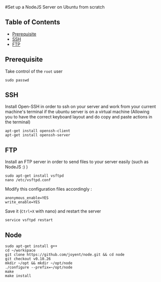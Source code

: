 #Set up a NodeJS Server on Ubuntu from scratch

## Table of Contents

* [Prerequisite](#Prerequisite)
* [SSH](#ssh)
* [FTP](#ftp)


## Prerequisite

Take control of the  `root` user

```
sudo passwd
```

## SSH

Install Open-SSH in order to ssh on your server and work from your current machine's terminal if the ubuntu server is on a virtual machine (Allowing you to have the correct keyboard layout and do copy and paste actions in the terminal)

```
apt-get install openssh-client
apt-get install openssh-server
```

## FTP

Install an FTP server in order to send files to your server easily (such as NodeJS :) )

```
sudo apt-get install vsftpd
nano /etc/vsftpd.conf
```

Modify this configuration files accordingly :

```
anonymous_enable=YES
write_enable=YES
```

Save it (`Ctrl+X` with nano) and restart the server

```
service vsftpd restart
```

## Node

```
sudo apt-get install g++
cd ~/workspace
git clone https://github.com/joyent/node.git && cd node
git checkout v0.10.26
mkdir ~/opt && mkdir ~/opt/node
./configure --prefix=~/opt/node
make
make install
```

